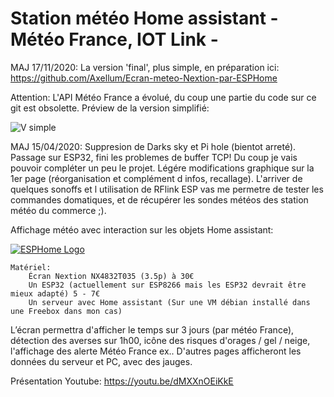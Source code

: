 # Station météo Home assistant - Météo France, IOT Link -

MAJ 17/11/2020: La version 'final', plus simple, en préparation ici: https://github.com/Axellum/Ecran-meteo-Nextion-par-ESPHome

Attention: L'API Météo France a évolué, du coup une partie du code sur ce git est obsolette.
Préview de la version simplifié:

![V simple](/20201117_112501.jpg)

MAJ 15/04/2020: Suppresion de Darks sky et Pi hole (bientot arreté). Passage sur ESP32, fini les problemes de buffer TCP! Du coup je vais pouvoir compléter un peu le projet. Légére modifications graphique sur la 1er page (réorganisation et complément d infos, recallage). L'arriver de quelques sonoffs et l utilisation de RFlink ESP vas me permetre de tester les commandes domatiques, et de récupérer les sondes météos des station météo du commerce ;).

Affichage météo avec interaction sur les objets Home assistant:

[![ESPHome Logo](http://axellum.free.fr/ecran.png)](https://www.facebook.com/pg/Station-Météo-France-et-commandes-diverses-sur-écran-Nextion-102829114681432/)

    Matériel:
        Écran Nextion NX4832T035 (3.5p) à 30€
        Un ESP32 (actuellement sur ESP8266 mais les ESP32 devrait être mieux adapté) 5 - 7€
        Un serveur avec Home assistant (Sur une VM débian installé dans une Freebox dans mon cas)

L’écran permettra d'afficher le temps sur 3 jours (par météo France), détection des averses sur 1h00, icône des risques d'orages / gel / neige, l'affichage des alerte Météo France ex..
D'autres pages afficheront les données du serveur et PC, avec des jauges.

Présentation Youtube:
https://youtu.be/dMXXnOEiKkE 
